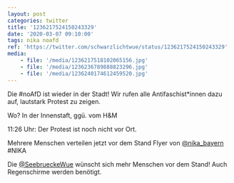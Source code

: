 ```yaml
---
layout: post
categories: twitter
title: '1236217524150243329'
date: '2020-03-07 09:10:00'
tags: nika noafd
ref: 'https://twitter.com/schwarzlichtwue/status/1236217524150243329'
media:
    - file: '/media/1236217518102065156.jpg'
    - file: '/media/1236236789888823296.jpg'
    - file: '/media/1236240174612459520.jpg'
---
```

Die #noAfD ist wieder in der Stadt! Wir rufen alle Antifaschist\*innen dazu auf, lautstark Protest zu zeigen.

Wo? In der Innenstaft, ggü. vom H&amp;M  


11:26 Uhr: Der Protest ist noch nicht vor Ort.  


Mehrere Menschen verteilen jetzt vor dem Stand Flyer von [@nika_bayern](https://twitter.com/nika_bayern) #NIKA  


Die [@SeebrueckeWue](https://twitter.com/SeebrueckeWue) wünscht sich mehr Menschen vor dem Stand! Auch Regenschirme werden benötigt. 

